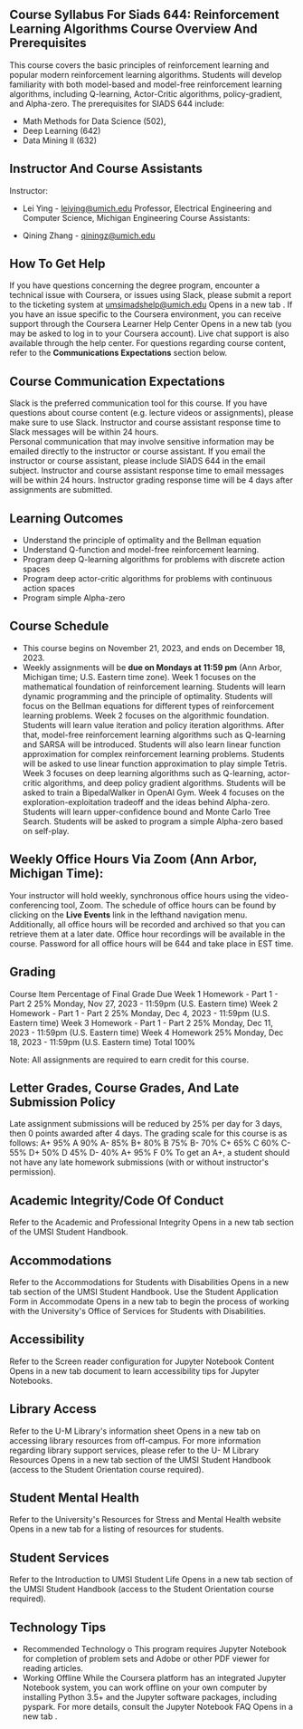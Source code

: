 ## Course Syllabus For Siads 644: Reinforcement Learning Algorithms Course Overview And Prerequisites

This course covers the basic principles of reinforcement learning and popular modern reinforcement learning algorithms. Students will develop familiarity with both model-based and model-free reinforcement learning algorithms, including Q-learning, Actor-Critic algorithms, policy-gradient, and Alpha-zero. The prerequisites for SIADS 644 include:

- Math Methods for Data Science (502),
- Deep Learning (642)
- Data Mining II (632)

## Instructor And Course Assistants

Instructor:

- Lei Ying - leiying@umich.edu Professor, Electrical Engineering and Computer Science, Michigan Engineering Course Assistants:

- Qining Zhang - qiningz@umich.edu

## How To Get Help

If you have questions concerning the degree program, encounter a technical issue with Coursera, or issues using Slack, please submit a report to the ticketing system at umsimadshelp@umich.edu Opens in a new tab . If you have an issue specific to the Coursera environment, you can receive support through the Coursera Learner Help Center Opens in a new tab (you may be asked to log in to your Coursera account). Live chat support is also available through the help center. For questions regarding course content, refer to the **Communications Expectations** section below.

## Course Communication Expectations

Slack is the preferred communication tool for this course. If you have questions about course content (e.g. lecture videos or assignments), please make sure to use Slack. Instructor and course assistant response time to Slack messages will be within 24 hours.  
Personal communication that may involve sensitive information may be emailed directly to the instructor or course assistant. If you email the instructor or course assistant, please include SIADS 644 in the email subject. Instructor and course assistant response time to email messages will be within 24 hours. Instructor grading response time will be 4 days after assignments are submitted.

## Learning Outcomes

- Understand the principle of optimality and the Bellman equation
- Understand Q-function and model-free reinforcement learning.
- Program deep Q-learning algorithms for problems with discrete action spaces
- Program deep actor-critic algorithms for problems with continuous action spaces
- Program simple Alpha-zero

## Course Schedule

- This course begins on November 21, 2023, and ends on December 18, 2023.
- Weekly assignments will be **due on Mondays at 11:59 pm** (Ann Arbor, Michigan time; U.S. Eastern time zone). Week 1 focuses on the mathematical foundation of reinforcement learning. Students will learn dynamic programming and the principle of optimality. Students will focus on the Bellman equations for different types of reinforcement learning problems. Week 2 focuses on the algorithmic foundation. Students will learn value iteration and policy iteration algorithms. After that, model-free reinforcement learning algorithms such as Q-learning and SARSA will be introduced. Students will also learn linear function approximation for complex reinforcement learning problems. Students will be asked to use linear function approximation to play simple Tetris. Week 3 focuses on deep learning algorithms such as Q-learning, actor-critic algorithms, and deep policy gradient algorithms. Students will be asked to train a BipedalWalker in OpenAI Gym. Week 4 focuses on the exploration-exploitation tradeoff and the ideas behind Alpha-zero. Students will learn upper-confidence bound and Monte Carlo Tree Search. Students will be asked to program a simple Alpha-zero based on self-play.

## Weekly Office Hours Via Zoom (Ann Arbor, Michigan Time):

Your instructor will hold weekly, synchronous office hours using the video-conferencing tool, Zoom. The schedule of office hours can be found by clicking on the **Live Events** link in the lefthand navigation menu. Additionally, all office hours will be recorded and archived so that you can retrieve them at a later date. Office hour recordings will be available in the course. Password for all office hours will be 644 and take place in EST time.

## Grading

Course Item
Percentage of Final
Grade
Due
Week 1 Homework - Part 1 - Part 2
25%
Monday, Nov 27, 2023 - 11:59pm (U.S. Eastern time)
Week 2 Homework - Part 1 - Part 2
25%
Monday, Dec 4, 2023 - 11:59pm (U.S. Eastern time)
Week 3 Homework - Part 1 - Part 2
25%
Monday, Dec 11, 2023 - 11:59pm (U.S. Eastern time)
Week 4 Homework
25%
Monday, Dec 18, 2023 - 11:59pm (U.S. Eastern time)
Total
100%

Note: All assignments are required to earn credit for this course.

## Letter Grades, Course Grades, And Late Submission Policy

Late assignment submissions will be reduced by 25% per day for 3 days, then 0 points awarded after 4 days. The grading scale for this course is as follows:
A+ 95% A 90% A- 85% B+ 80% B 75% B- 70% C+ 65% C 60% C- 55% D+ 50% D 45% D- 40% A+ 95% F 0%
To get an A+, a student should not have any late homework submissions (with or without instructor's permission).

## Academic Integrity/Code Of Conduct

Refer to the Academic and Professional Integrity Opens in a new tab section of the UMSI Student Handbook.

## Accommodations

Refer to the Accommodations for Students with Disabilities Opens in a new tab section of the UMSI Student Handbook. Use the Student Application Form in Accommodate Opens in a new tab to begin the process of working with the University's Office of Services for Students with Disabilities.

## Accessibility

Refer to the Screen reader configuration for Jupyter Notebook Content Opens in a new tab document to learn accessibility tips for Jupyter Notebooks.

## Library Access

Refer to the U-M Library's information sheet Opens in a new tab on accessing library resources from off-campus. For more information regarding library support services, please refer to the U- M Library Resources Opens in a new tab section of the UMSI Student Handbook (access to the Student Orientation course required).

## Student Mental Health

Refer to the University's Resources for Stress and Mental Health website Opens in a new tab for a listing of resources for students.

## Student Services

Refer to the Introduction to UMSI Student Life Opens in a new tab section of the UMSI Student Handbook (access to the Student Orientation course required).

## Technology Tips

- Recommended Technology o This program requires Jupyter Notebook for completion of problem sets and Adobe or other PDF viewer for reading articles.
- Working Offline While the Coursera platform has an integrated Jupyter Notebook system, you can work offline on your own computer by installing Python 3.5+ and the Jupyter software packages, including pyspark. For more details, consult the Jupyter Notebook FAQ Opens in a new tab .
